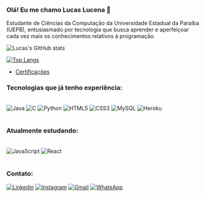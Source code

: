 
### Olá! Eu me chamo Lucas Lucena 🧐

Estudante de Ciências da Computação da Universidade Estadual da Paraíba (UEPB), entusiasmado por tecnologia que busca aprender e aperfeiçoar cada vez mais os conhecimentos relativos à programação.

![Lucas's GitHub stats](https://github-readme-stats.vercel.app/api?username=lucaslucenak&show_icons=true&theme=synthwave)

[![Top Langs](https://github-readme-stats.vercel.app/api/top-langs/?username=lucaslucenak&layout=compact)](https://github.com/anuraghazra/github-readme-stats)

- [Certificações](https://docs.google.com/document/d/1t35cETEqr5aKLy1kWIZv3_Ba8Ddrb0sClf08w8mzssk/edit?usp=sharing)<br/>


### Tecnologias que já tenho experiência:

<div style="display: inline_block"><br/>
    <img align="center" alt = "Java" src="https://img.shields.io/badge/Java-ED8B00?style=for-the-badge&logo=java&logoColor=white"/>
    <img align="center" alt = "C" src="https://img.shields.io/badge/C-00599C?style=for-the-badge&logo=c&logoColor=white"/>
    <img align="center" alt = "Python" src="https://img.shields.io/badge/Python-14354C?style=for-the-badge&logo=python&logoColor=white"/>
    <img align="center" alt = "HTML5" src="https://img.shields.io/badge/HTML5-E34F26?style=for-the-badge&logo=html5&logoColor=white"/>
    <img align="center" alt = "CSS3" src="https://img.shields.io/badge/CSS3-1572B6?style=for-the-badge&logo=css3&logoColor=white"/>
    <img align="center" alt = "MySQL" src="https://img.shields.io/badge/MySQL-00000F?style=for-the-badge&logo=mysql&logoColor=white"/>
    <img align="center" alt = "Heroku" src="https://img.shields.io/badge/Heroku-430098?style=for-the-badge&logo=heroku&logoColor=white"/>
</div><br/>

### Atualmente estudando:
<div style="display: inline_block"><br/>
    <img align="center" alt = "JavaScript" src="https://img.shields.io/badge/JavaScript-323330?style=for-the-badge&logo=javascript&logoColor=F7DF1E"/>
    <img align="center" alt = "React" src="https://img.shields.io/badge/React-20232A?style=for-the-badge&logo=react&logoColor=61DAFB"/>
<div/><br/>

### Contato:

[![Linkedin](https://img.shields.io/badge/LinkedIn-0077B5?style=for-the-badge&logo=linkedin&logoColor=white)](https://www.linkedin.com/in/lucas-lucena-6588271a3/)
[![Instagram](https://img.shields.io/badge/Instagram-E4405F?style=for-the-badge&logo=instagram&logoColor=white)](https://www.instagram.com/lucaslucenak/)
[![Gmail](https://img.shields.io/badge/Gmail-D14836?style=for-the-badge&logo=gmail&logoColor=white)](mailto:lucas.lucenak@gmail.com)
[![WhatsApp](https://img.shields.io/badge/WhatsApp-25D366?style=for-the-badge&logo=whatsapp&logoColor=white)](http://api.whatsapp.com/send?1=pt_BR&phone=5583986907270)
